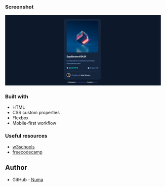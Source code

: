 ### Screenshot

![](/images/NFT-Card-Component.png)

### Built with

- HTML
- CSS custom properties
- Flexbox
- Mobile-first workflow

### Useful resources

- [w3schools](https://www.w3schools.com/css/default.asp) 
- [freecodecamp](https://www.freecodecamp.org/)

## Author

- GitHub - [Numa](https://github.com/NumaTejeda)



